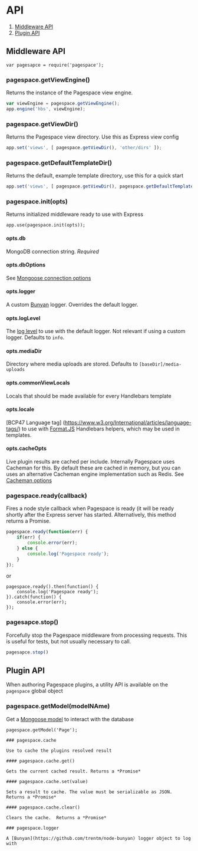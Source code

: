 # API

1. [Middleware API](#middleware)
2. [Plugin API](#plugin)

<a id=middleware></a>
## Middleware API

```
var pagesapce = require('pagespace');
```

### pagespace.getViewEngine()

Returns the instance of the Pagespace view engine. 

```javascript
var viewEngine = pagespace.getViewEngine();
app.engine('hbs', viewEngine);
```

### pagespace.getViewDir()

Returns the Pagespace view directory. Use this as Express view config

```javascript
app.set('views', [ pagespace.getViewDir(), 'other/dirs' ]);
```

### pagespace.getDefaultTemplateDir()

Returns the default, example template directory, use this for a quick start

```javascript
app.set('views', [ pagespace.getViewDir(), pagespace.getDefaultTemplateDir() ]);
```

### pagespace.init(opts)

Returns initialized middleware ready to use with Express

```
app.use(pagespace.init(opts));
```

#### opts.db

MongoDB connection string. *Required*

#### opts.dbOptions

See [Mongoose connection options](http://mongoosejs.com/docs/connections.html)

#### opts.logger

A custom [Bunyan](https://github.com/trentm/node-bunyan) logger. Overrides the default logger.

#### opts.logLevel

The [log level](https://github.com/trentm/node-bunyan#levels) to use with the default logger. Not relevant if using a 
custom logger. Defaults to `info`. 

#### opts.mediaDir

Directory where media uploads are stored. Defaults to `[baseDir]/media-uploads`

#### opts.commonViewLocals

Locals that should be made available for every Handlebars template

#### opts.locale

[BCP47 Language tag] (https://www.w3.org/International/articles/language-tags/) to use with 
[Format.JS](http://formatjs.io/handlebars/) Handlebars helpers, which may be used in templates.

#### opts.cacheOpts

Live plugin results are cached per include. Internally Pagespace uses Cacheman for this. By default these are 
cached in memory, but you can uses an alternative Cacheman engine implementation such as Redis.
See [Cacheman options](https://github.com/cayasso/cacheman#api)

### pagespace.ready(callback)

Fires a node style callback when Pagespace is ready (it will be ready shortly after the Express server has started.
Alternatively, this method returns a Promise.

```javascript
pagespace.ready(function(err) {
    if(err) {
        console.error(err);
    } else {
        console.log('Pagespace ready');
    }
});
```

or

```
pagespace.ready().then(function() {
    console.log('Pagespace ready');
}).catch(function() {
    console.error(err);
});
```

### pagesapce.stop()

Forcefully stop the Pagespace middleware from processing requests. This is useful for tests, but not usually
necessary to call.

```javascript
pagesapce.stop()
```

<a id=plugin></a>
## Plugin API

When authoring Pagespace plugins, a utility API is available on the `pagespace` global object

### pagespace.getModel(modelNAme)

Get a [Mongoose model](http://mongoosejs.com/docs/models.html) to interact with the database

```
pagespace.getModel('Page');

### pagespace.cache

Use to cache the plugins resolved result

#### pagespace.cache.get()

Gets the current cached result. Returns a *Promise*

#### pagespace.cache.set(value)

Sets a result to cache. The value must be serializable as JSON. Returns a *Promise*

#### pagespace.cache.clear()

Clears the cache.  Returns a *Promise*

### pagespace.logger

A [Bunyan](https://github.com/trentm/node-bunyan) logger object to log with